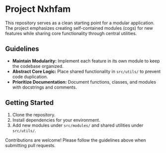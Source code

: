 # Project Nxhfam

This repository serves as a clean starting point for a modular application. The project emphasizes creating self-contained modules (cogs) for new features while sharing core functionality through central utilities. 

## Guidelines

- **Maintain Modularity:** Implement each feature in its own module to keep the codebase organized.
- **Abstract Core Logic:** Place shared functionality in `src/utils/` to prevent code duplication.
- **Prioritize Documentation:** Document functions, classes, and modules with docstrings and comments.

## Getting Started

1. Clone the repository.
2. Install dependencies for your environment.
3. Add new modules under `src/modules/` and shared utilities under `src/utils/`.

Contributions are welcome! Please follow the guidelines above when submitting pull requests.
